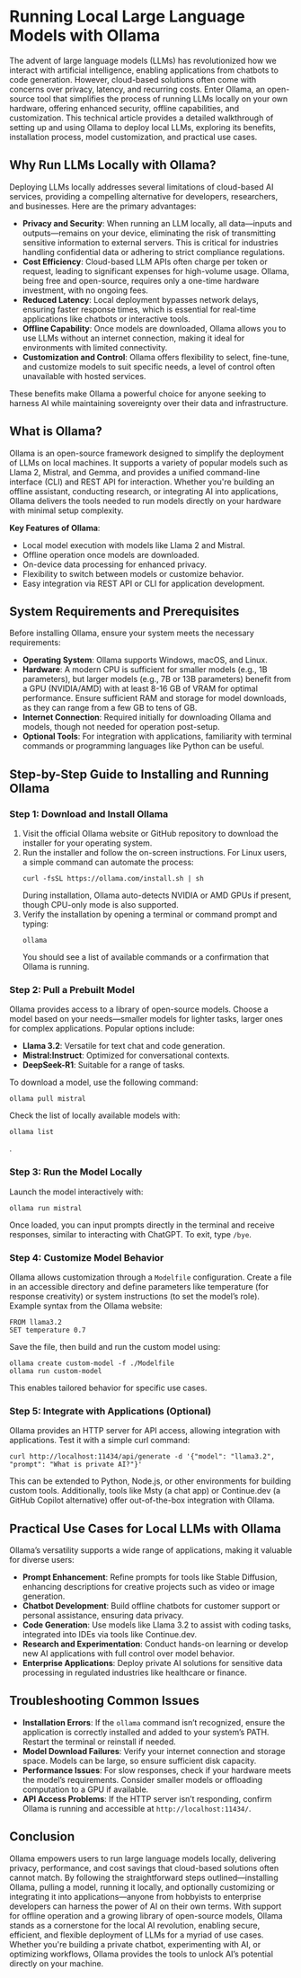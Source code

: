 # Running Local Large Language Models with Ollama

The advent of large language models (LLMs) has revolutionized how we interact with artificial intelligence, enabling applications from chatbots to code generation. However, cloud-based solutions often come with concerns over privacy, latency, and recurring costs. Enter Ollama, an open-source tool that simplifies the process of running LLMs locally on your own hardware, offering enhanced security, offline capabilities, and customization. This technical article provides a detailed walkthrough of setting up and using Ollama to deploy local LLMs, exploring its benefits, installation process, model customization, and practical use cases.

## Why Run LLMs Locally with Ollama?

Deploying LLMs locally addresses several limitations of cloud-based AI services, providing a compelling alternative for developers, researchers, and businesses. Here are the primary advantages:

- **Privacy and Security**: When running an LLM locally, all data—inputs and outputs—remains on your device, eliminating the risk of transmitting sensitive information to external servers. This is critical for industries handling confidential data or adhering to strict compliance regulations.
- **Cost Efficiency**: Cloud-based LLM APIs often charge per token or request, leading to significant expenses for high-volume usage. Ollama, being free and open-source, requires only a one-time hardware investment, with no ongoing fees.
- **Reduced Latency**: Local deployment bypasses network delays, ensuring faster response times, which is essential for real-time applications like chatbots or interactive tools.
- **Offline Capability**: Once models are downloaded, Ollama allows you to use LLMs without an internet connection, making it ideal for environments with limited connectivity.
- **Customization and Control**: Ollama offers flexibility to select, fine-tune, and customize models to suit specific needs, a level of control often unavailable with hosted services.

These benefits make Ollama a powerful choice for anyone seeking to harness AI while maintaining sovereignty over their data and infrastructure.

## What is Ollama?

Ollama is an open-source framework designed to simplify the deployment of LLMs on local machines. It supports a variety of popular models such as Llama 2, Mistral, and Gemma, and provides a unified command-line interface (CLI) and REST API for interaction. Whether you're building an offline assistant, conducting research, or integrating AI into applications, Ollama delivers the tools needed to run models directly on your hardware with minimal setup complexity.

**Key Features of Ollama**:
- Local model execution with models like Llama 2 and Mistral.
- Offline operation once models are downloaded.
- On-device data processing for enhanced privacy.
- Flexibility to switch between models or customize behavior.
- Easy integration via REST API or CLI for application development.

## System Requirements and Prerequisites

Before installing Ollama, ensure your system meets the necessary requirements:
- **Operating System**: Ollama supports Windows, macOS, and Linux.
- **Hardware**: A modern CPU is sufficient for smaller models (e.g., 1B parameters), but larger models (e.g., 7B or 13B parameters) benefit from a GPU (NVIDIA/AMD) with at least 8-16 GB of VRAM for optimal performance. Ensure sufficient RAM and storage for model downloads, as they can range from a few GB to tens of GB.
- **Internet Connection**: Required initially for downloading Ollama and models, though not needed for operation post-setup.
- **Optional Tools**: For integration with applications, familiarity with terminal commands or programming languages like Python can be useful.

## Step-by-Step Guide to Installing and Running Ollama

### **Step 1: Download and Install Ollama**
1. Visit the official Ollama website or GitHub repository to download the installer for your operating system.
2. Run the installer and follow the on-screen instructions. For Linux users, a simple command can automate the process:
   ```
   curl -fsSL https://ollama.com/install.sh | sh
   ```
   During installation, Ollama auto-detects NVIDIA or AMD GPUs if present, though CPU-only mode is also supported.
3. Verify the installation by opening a terminal or command prompt and typing:
   ```
   ollama
   ```
   You should see a list of available commands or a confirmation that Ollama is running.

### **Step 2: Pull a Prebuilt Model**
Ollama provides access to a library of open-source models. Choose a model based on your needs—smaller models for lighter tasks, larger ones for complex applications. Popular options include:
- **Llama 3.2**: Versatile for text chat and code generation.
- **Mistral:Instruct**: Optimized for conversational contexts.
- **DeepSeek-R1**: Suitable for a range of tasks.

To download a model, use the following command:
```
ollama pull mistral
```
Check the list of locally available models with:
```
ollama list
```
.

### **Step 3: Run the Model Locally**
Launch the model interactively with:
```
ollama run mistral
```
Once loaded, you can input prompts directly in the terminal and receive responses, similar to interacting with ChatGPT. To exit, type `/bye`.

### **Step 4: Customize Model Behavior**
Ollama allows customization through a `Modelfile` configuration. Create a file in an accessible directory and define parameters like temperature (for response creativity) or system instructions (to set the model’s role). Example syntax from the Ollama website:
```
FROM llama3.2
SET temperature 0.7
```
Save the file, then build and run the custom model using:
```
ollama create custom-model -f ./Modelfile
ollama run custom-model
```
This enables tailored behavior for specific use cases.

### **Step 5: Integrate with Applications (Optional)**
Ollama provides an HTTP server for API access, allowing integration with applications. Test it with a simple curl command:
```
curl http://localhost:11434/api/generate -d '{"model": "llama3.2", "prompt": "What is private AI?"}'
```
This can be extended to Python, Node.js, or other environments for building custom tools. Additionally, tools like Msty (a chat app) or Continue.dev (a GitHub Copilot alternative) offer out-of-the-box integration with Ollama.

## Practical Use Cases for Local LLMs with Ollama

Ollama’s versatility supports a wide range of applications, making it valuable for diverse users:
- **Prompt Enhancement**: Refine prompts for tools like Stable Diffusion, enhancing descriptions for creative projects such as video or image generation.
- **Chatbot Development**: Build offline chatbots for customer support or personal assistance, ensuring data privacy.
- **Code Generation**: Use models like Llama 3.2 to assist with coding tasks, integrated into IDEs via tools like Continue.dev.
- **Research and Experimentation**: Conduct hands-on learning or develop new AI applications with full control over model behavior.
- **Enterprise Applications**: Deploy private AI solutions for sensitive data processing in regulated industries like healthcare or finance.

## Troubleshooting Common Issues

- **Installation Errors**: If the `ollama` command isn’t recognized, ensure the application is correctly installed and added to your system’s PATH. Restart the terminal or reinstall if needed.
- **Model Download Failures**: Verify your internet connection and storage space. Models can be large, so ensure sufficient disk capacity.
- **Performance Issues**: For slow responses, check if your hardware meets the model’s requirements. Consider smaller models or offloading computation to a GPU if available.
- **API Access Problems**: If the HTTP server isn’t responding, confirm Ollama is running and accessible at `http://localhost:11434/`.

## Conclusion

Ollama empowers users to run large language models locally, delivering privacy, performance, and cost savings that cloud-based solutions often cannot match. By following the straightforward steps outlined—installing Ollama, pulling a model, running it locally, and optionally customizing or integrating it into applications—anyone from hobbyists to enterprise developers can harness the power of AI on their own terms. With support for offline operation and a growing library of open-source models, Ollama stands as a cornerstone for the local AI revolution, enabling secure, efficient, and flexible deployment of LLMs for a myriad of use cases. Whether you're building a private chatbot, experimenting with AI, or optimizing workflows, Ollama provides the tools to unlock AI’s potential directly on your machine.